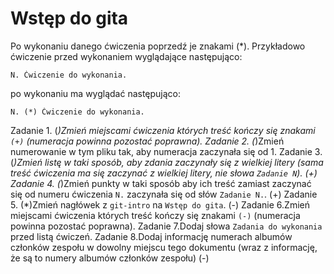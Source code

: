 # Wstęp do gita

Po wykonaniu danego ćwiczenia poprzedź je znakami (*).
Przykładowo ćwiczenie przed wykonaniem wyglądające następująco:
```
N. Ćwiczenie do wykonania.
```
po wykonaniu ma wyglądać następująco:
```
N. (*) Ćwiczenie do wykonania.
```

Zadanie 1. (*)Zmień miejscami ćwiczenia których treść kończy się znakami `(+)` (numeracja powinna pozostać poprawna).
Zadanie 2. (*)Zmień numerowanie w tym pliku tak, aby numeracja zaczynała się od 1.
Zadanie 3. (*)Zmień listę w taki sposób, aby zdania zaczynały się z wielkiej litery (sama treść ćwiczenia ma się zaczynać z wielkiej litery, nie słowa `Zadanie N`). (+)
Zadanie 4. (*)Zmień punkty w taki sposób aby ich treść zamiast zaczynać się od numeru ćwiczenia `N.` zaczynała się od słów `Zadanie N.`. (+)
Zadanie 5. (*)Zmień nagłówek z `git-intro` na `Wstęp do gita`. (-)
Zadanie 6.Zmień miejscami ćwiczenia których treść kończy się znakami `(-)` (numeracja powinna pozostać poprawna).
Zadanie 7.Dodaj słowa `Zadania do wykonania` przed listą ćwiczeń.
Zadanie 8.Dodaj informację numerach albumów członków zespołu w dowolny miejscu tego dokumentu (wraz z informację, że są to numery albumów członków zespołu) (-)
